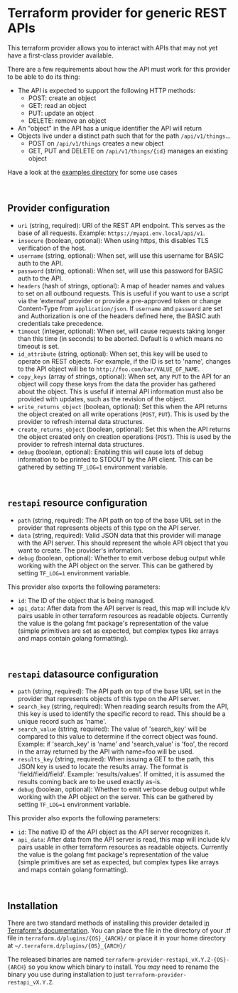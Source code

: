 # Terraform provider for generic REST APIs

This terraform provider allows you to interact with APIs that may not yet have a first-class provider available.

There are a few requirements about how the API must work for this provider to be able to do its thing:
* The API is expected to support the following HTTP methods:
    * POST: create an object
    * GET: read an object
    * PUT: update an object
    * DELETE: remove an object
* An "object" in the API has a unique identifier the API will return
* Objects live under a distinct path such that for the path `/api/v1/things`...
    * POST on `/api/v1/things` creates a new object
    * GET, PUT and DELETE on `/api/v1/things/{id}` manages an existing object

Have a look at the [examples directory](examples) for some use cases

&nbsp;

## Provider configuration
- `uri` (string, required): URI of the REST API endpoint. This serves as the base of all requests. Example: `https://myapi.env.local/api/v1`.
- `insecure` (boolean, optional): When using https, this disables TLS verification of the host.
- `username` (string, optional): When set, will use this username for BASIC auth to the API.
- `password` (string, optional): When set, will use this password for BASIC auth to the API.
- `headers` (hash of strings, optional): A map of header names and values to set on all outbound requests. This is useful if you want to use a script via the 'external' provider or provide a pre-approved token or change Content-Type from `application/json`. If `username` and `password` are set and Authorization is one of the headers defined here, the BASIC auth credentials take precedence.
- `timeout` (integer, optional): When set, will cause requests taking longer than this time (in seconds) to be aborted. Default is `0` which means no timeout is set.
- `id_attribute` (string, optional): When set, this key will be used to operate on REST objects. For example, if the ID is set to 'name', changes to the API object will be to `http://foo.com/bar/VALUE_OF_NAME`.
- `copy_keys` (array of strings, optional): When set, any `PUT` to the API for an object will copy these keys from the data the provider has gathered about the object. This is useful if internal API information must also be provided with updates, such as the revision of the object.
- `write_returns_object` (boolean, optional): Set this when the API returns the object created on all write operations (`POST`, `PUT`). This is used by the provider to refresh internal data structures.
- `create_returns_object` (boolean, optional): Set this when the API returns the object created only on creation operations (`POST`). This is used by the provider to refresh internal data structures.
- `debug` (boolean, optional): Enabling this will cause lots of debug information to be printed to STDOUT by the API client. This can be gathered by setting `TF_LOG=1` environment variable.

&nbsp;

## `restapi` resource configuration
- `path` (string, required): The API path on top of the base URL set in the provider that represents objects of this type on the API server.
- `data` (string, required): Valid JSON data that this provider will manage with the API server. This should represent the whole API object that you want to create. The provider's information.
- `debug` (boolean, optional): Whether to emit verbose debug output while working with the API object on the server. This can be gathered by setting `TF_LOG=1` environment variable.

This provider also exports the following parameters:
- `id`: The ID of the object that is being managed.
- `api_data`: After data from the API server is read, this map will include k/v pairs usable in other terraform resources as readable objects. Currently the value is the golang fmt package's representation of the value (simple primitives are set as expected, but complex types like arrays and maps contain golang formatting).

&nbsp;

## `restapi` datasource configuration
- `path` (string, required): The API path on top of the base URL set in the provider that represents objects of this type on the API server.
- `search_key` (string, required): When reading search results from the API, this key is used to identify the specific record to read. This should be a unique record such as 'name'.
- `search_value` (string, required): The value of 'search_key' will be compared to this value to determine if the correct object was found. Example: if 'search_key' is 'name' and 'search_value' is 'foo', the record in the array returned by the API with name=foo will be used.
- `results_key` (string, required): When issuing a GET to the path, this JSON key is used to locate the results array. The format is 'field/field/field'. Example: 'results/values'. If omitted, it is assumed the results coming back are to be used exactly as-is.
- `debug` (boolean, optional): Whether to emit verbose debug output while working with the API object on the server. This can be gathered by setting `TF_LOG=1` environment variable.

This provider also exports the following parameters:
- `id`: The native ID of the API object as the API server recognizes it.
- `api_data`: After data from the API server is read, this map will include k/v pairs usable in other terraform resources as readable objects. Currently the value is the golang fmt package's representation of the value (simple primitives are set as expected, but complex types like arrays and maps contain golang formatting).

&nbsp;

## Installation
There are two standard methods of installing this provider detailed [in Terraform's documentation](https://www.terraform.io/docs/configuration/providers.html#third-party-plugins). You can place the file in the directory of your .tf file in `terraform.d/plugins/{OS}_{ARCH}/` or place it in your home directory at `~/.terraform.d/plugins/{OS}_{ARCH}/`

The released binaries are named `terraform-provider-restapi_vX.Y.Z-{OS}-{ARCH}` so you know which binary to install. You *may* need to rename the binary you use during installation to just `terraform-provider-restapi_vX.Y.Z`.
